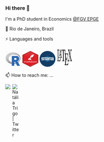 ### Hi there 👋  
<!-- <img src="https://media.giphy.com/media/hvRJCLFzcasrR4ia7z/giphy.gif" width="25px"> -->

I'm a PhD student in Economics [@FGV EPGE](https://epge.fgv.br/en)

📍 Rio de Janeiro, Brazil

⚡ Languages and tools 

<code><img src="https://github.com/nattrigo/nattrigo/blob/main/svg/R-svg.svg" width="50" height="50" ></code>
<code><img src="https://github.com/nattrigo/nattrigo/blob/main/svg/rmarkdown.svg" width="50" height="50" ></code>
<code><img src="https://github.com/nattrigo/nattrigo/blob/main/svg/stata-svg.svg" width="50" height="50" ></code>
<code><img src="https://github.com/nattrigo/nattrigo/blob/main/svg/latex-svg.svg" width="50" height="60" ></code>

<!--
<code><img src="https://github.com/nattrigo/nattrigo/blob/main/R.png" width="40" height="40" ></code>
<code><img src="https://github.com/nattrigo/nattrigo/blob/main/rmarkdown.png" width="50" height="50" ></code>
<code><img src="https://github.com/nattrigo/nattrigo/blob/main/stata.png" width="40" height="40" ></code>
<code><img src="https://github.com/nattrigo/nattrigo/blob/main/latex.png" width="60" height="40" ></code>
-->

<!--
 - 🎯 I’m currently learning ...

<code><img src="https://github.com/nattrigo/nattrigo/blob/main/matlab.png" width="40" height="40" ></code>
-->

📫 How to reach me: ...

 <a href="https://www.linkedin.com/in/nat%C3%A1lia-trigo/">
<img align="left" width="22px" src="https://raw.githubusercontent.com/peterthehan/peterthehan/master/assets/linkedin.svg" />
</a>

<a href="https://twitter.com/natalia_trigo">
<img align="left" alt="Natália Trigo | Twitter" width="22px" src="https://raw.githubusercontent.com/peterthehan/peterthehan/master/assets/twitter.svg" />
</a>

<!-- 👋 🙋🏼
**nattrigo/nattrigo** is a ✨ _special_ ✨ repository because its `README.md` (this file) appears on your GitHub profile.

Here are some ideas to get you started:

- 🔭 I’m currently working on ...
- 🌱 I’m currently learning ...
- 👯 I’m looking to collaborate on ...
- 🤔 I’m looking for help with ...
- 💬 Ask me about ...
- 📫 How to reach me: ...
- 😄 Pronouns: ...
- ⚡ Fun fact: ...
-->
